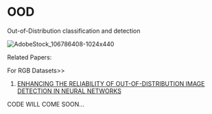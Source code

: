 # OOD
Out-of-Distribution classification and detection


![AdobeStock_106786408-1024x440](https://user-images.githubusercontent.com/34862790/111456189-b20e4800-873c-11eb-8a80-380441db87f8.jpeg)

Related Papers:

For RGB Datasets>>

1. [ENHANCING THE RELIABILITY OF OUT-OF-DISTRIBUTION IMAGE DETECTION IN NEURAL NETWORKS](https://arxiv.org/pdf/1706.02690.pdf)

CODE WILL COME SOON...

